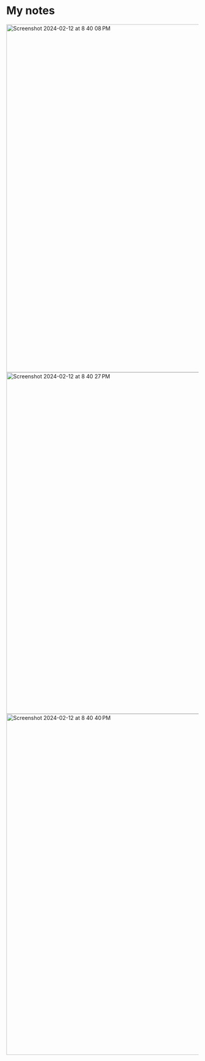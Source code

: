 # My notes

<img width="911" alt="Screenshot 2024-02-12 at 8 40 08 PM" src="https://github.com/curryan7/chess/assets/103795725/0dda26d2-3f2c-473f-91f7-4d01337479b0">
<img width="894" alt="Screenshot 2024-02-12 at 8 40 27 PM" src="https://github.com/curryan7/chess/assets/103795725/8ff61735-9f17-4b21-bbc0-b17c4e790c30">
<img width="893" alt="Screenshot 2024-02-12 at 8 40 40 PM" src="https://github.com/curryan7/chess/assets/103795725/7dd6bfde-3e06-49db-b0a4-d61dfcd6d803">

